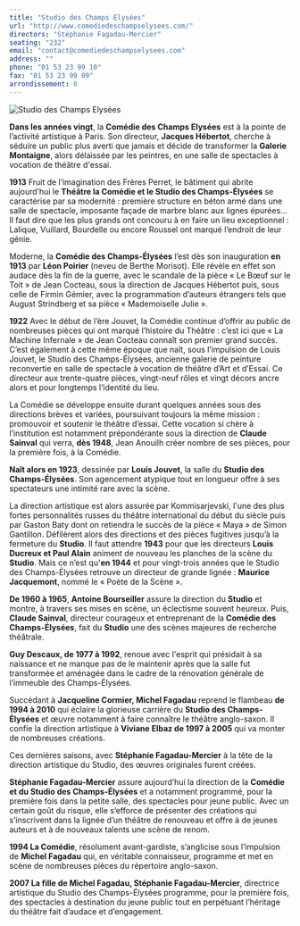 ```yaml
---
title: "Studio des Champs Elysées"
url: "http://www.comediedeschampselysees.com/"
directors: "Stéphanie Fagadau-Mercier"
seating: "232"
email: "contact@comediedeschampselysees.com"
address: ""
phone: "01 53 23 99 10"
fax: "01 53 23 99 09"
arrondissement: 8
---
```


![Studio des Champs Elysées](../images/8eme/studio-des-champs-elysees/studio-des-champs-elysees-1.jpg)

**Dans les années vingt**, la **Comédie des Champs Elysées** est à la pointe de l’activité artistique à Paris. Son directeur, **Jacques Hébertot**, cherche à séduire un public plus averti que jamais et décide de transformer la **Galerie Montaigne**, alors délaissée par les peintres, en une salle de spectacles à vocation de théâtre d'essai.

**1913** Fruit de l’imagination des Frères Perret, le bâtiment qui abrite aujourd’hui le **Théâtre la Comédie et le Studio des Champs-Élysées** se caractérise par sa modernité : première structure en béton armé dans une salle de spectacle, imposante façade de marbre blanc aux lignes épurées... Il faut dire que les plus grands ont concouru à en faire un lieu exceptionnel : Lalique, Vuillard, Bourdelle ou encore Roussel ont marqué l’endroit de leur génie.
 
Moderne, la **Comédie des Champs-Élysées** l’est dès son inauguration **en 1913** par **Léon Poirier** (neveu de Berthe Morisot). Elle révèle en effet son audace dès la fin de la guerre, avec le scandale de la pièce « Le Bœuf sur le Toit » de Jean Cocteau, sous la direction de Jacques Hébertot puis, sous celle de Firmin Gémier, avec la programmation d’auteurs étrangers tels que August Strindberg et sa pièce « Mademoiselle Julie ».
 
**1922** Avec le début de l’ère Jouvet, la Comédie continue d’offrir au public de nombreuses pièces qui ont marqué l’histoire du Théâtre : c’est ici que « La Machine Infernale » de Jean Cocteau connaît son premier grand succès. C’est également à cette même époque que naît, sous l’impulsion de Louis Jouvet, le Studio des Champs-Élysées, ancienne galerie de peinture reconvertie en salle de spectacle à vocation de théâtre d’Art et d’Essai. Ce directeur aux trente-quatre pièces, vingt-neuf rôles et vingt décors ancre alors et pour longtemps l’identité du lieu.

La Comédie se développe ensuite durant quelques années sous des directions brèves et variées, poursuivant toujours la même mission : promouvoir et soutenir le théâtre d’essai. Cette vocation si chère à l’institution est notamment prépondérante sous la direction de **Claude Sainval** qui verra, **dès 1948**, Jean Anouilh créer nombre de ses pièces, pour la première fois, à la Comédie.

**Naît alors en 1923**, dessinée par **Louis Jouvet**, la salle du **Studio des Champs-Élysées**. Son agencement atypique tout en longueur offre à ses spectateurs une intimité rare avec la scène.

La direction artistique est alors assurée par Kommisarjevski, l'une des plus fortes personnalités russes du théâtre international du début du siècle puis par Gaston Baty dont on retiendra le succès de la pièce « Maya » de Simon Gantillon.
Défilèrent alors des directions et des pièces fugitives jusqu’à la fermeture du **Studio**. Il faut attendre **1943** pour que les directeurs **Louis Ducreux et Paul Alain** animent de nouveau les planches de la scène du **Studio**.
Mais ce n’est qu'**en 1944** et pour vingt-trois années que le Studio des Champs-Élysées retrouve un directeur de grande lignée : **Maurice Jacquemont**, nommé le « Poète de la Scène ». 

**De 1960 à 1965**, **Antoine Bourseiller** assure la direction du **Studio** et montre, à travers ses mises en scène, un éclectisme souvent heureux.
Puis, **Claude Sainval**, directeur courageux et entreprenant de la **Comédie des Champs-Élysées**, fait du **Studio** une des scènes majeures de recherche théâtrale. 

**Guy Descaux, de 1977 à 1992**, renoue avec l'esprit qui présidait à sa naissance et ne manque pas de le maintenir après que la salle fut transformée et aménagée dans le cadre de la rénovation générale de l’immeuble des Champs-Élysées.

Succédant à **Jacqueline Cormier, Michel Fagadau** reprend le flambeau **de 1994 à 2010** qui éclaire la glorieuse carrière du **Studio des Champs-Élysées** et œuvre notamment à faire connaître le théâtre anglo-saxon. Il confie la direction artistique à **Viviane Elbaz de 1997 à 2005** qui va monter de nombreuses créations.

Ces dernières saisons, avec **Stéphanie Fagadau-Mercier** à la tête de la direction artistique du Studio, des œuvres originales furent créées.
 
**Stéphanie Fagadau-Mercier** assure aujourd’hui la direction de la **Comédie et du Studio des Champs-Élysées** et a notamment programmé, pour la première fois dans la petite salle, des spectacles pour jeune public. Avec un certain goût du risque, elle s’efforce de présenter des créations qui s’inscrivent dans la lignée d’un théâtre de renouveau et offre à de jeunes auteurs et à de nouveaux talents une scène de renom.
 
**1994 La Comédie**, résolument avant-gardiste, s’anglicise sous l’impulsion de **Michel Fagadau** qui, en véritable connaisseur, programme et met en scène de nombreuses pièces du répertoire anglo-saxon. 

**2007 La fille de Michel Fagadau, Stéphanie Fagadau-Mercier**, directrice artistique du Studio des Champs-Élysées programme, pour la première fois, des spectacles à destination du jeune public tout en perpétuant l’héritage du théâtre fait d’audace et d’engagement.
